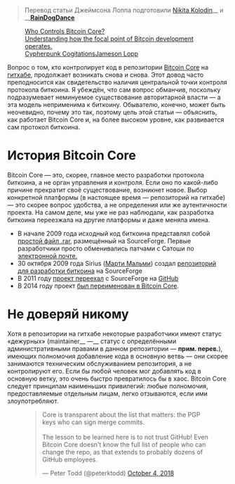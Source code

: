  >  Перевод статьи Джеймсона Лоппа подготовили <a href="https://medium.com/@nikitakolodin" rel="noopener">Nikita Kolodin</a>__ и __<a href="https://twitter.com/RainDogDance" rel="noopener ugc nofollow">__RainDogDance__</a>

<figure class="kg-card kg-bookmark-card"><a class="kg-bookmark-container" href="https://blog.lopp.net/who-controls-bitcoin-core-/"><div class="kg-bookmark-content"><div class="kg-bookmark-title">Who Controls Bitcoin Core?</div><div class="kg-bookmark-description">Understanding how the focal point of Bitcoin development operates.</div><div class="kg-bookmark-metadata"><img alt="" class="kg-bookmark-icon" src="https://blog.lopp.net/favicon.ico"/><span class="kg-bookmark-author">Cypherpunk Cogitations</span><span class="kg-bookmark-publisher">Jameson Lopp</span></div></div><div class="kg-bookmark-thumbnail"><img alt="" src="https://blog.lopp.net/content/images/downloaded_images/Who-Controls-Bitcoin-Core-/1-sAd4NmyP7LIdipEoRlw5pg.png"/></div></a></figure>

Вопрос о том, кто контролирует код в репозитории <a href="https://bitcoincore.org/" rel="noopener ugc nofollow">Bitcoin Core</a> на <a href="https://github.com/bitcoin/bitcoin" rel="noopener ugc nofollow">гитхабе</a>, продолжает возникать снова и снова. Этот довод часто преподносится как свидетельство наличия центральной точки контроля протокола биткоина. Я убеждён, что сам вопрос обманчив, поскольку подразумевает неминуемое существование авторитарной власти — а эта модель неприменима к биткоину. Обывателю, конечно, может быть неочевидно, почему это так, поэтому цель этой статьи — объяснить, как работает Bitcoin Core и, на более высоком уровне, как развивается сам протокол биткоина.

<h1 id="%D0%B8%D1%81%D1%82%D0%BE%D1%80%D0%B8%D1%8F-bitcoin-core"><strong>История Bitcoin Core</strong></h1>

Bitcoin Core — это, скорее, главное место разработки протокола биткоина, а не орган управления и контроля. Если оно по какой-либо причине прекратит своё существование, возникнет новое. Выбор конкретной платформы (в настоящее время — репозиторий на гитхабе) — это скорее вопрос удобства, а не определения или же аутентичности проекта. На самом деле, мы уже не раз наблюдали, как разработка биткоина переезжала на другие платформы и даже меняла имена.

*   В начале 2009 года исходный код биткоина представлял собой <a href="http://www.metzdowd.com/pipermail/cryptography/2009-January/014994.html" rel="noopener ugc nofollow">простой файл .rar</a>, размещённый на SourceForge. Первые разработчики просто обменивались патчами с Сатоши по <a href="https://online.wsj.com/public/resources/documents/finneynakamotoemails.pdf" rel="noopener ugc nofollow">электронной почте.</a>
*   30 октября 2009 года Sirius (<a href="https://medium.com/@mmalmi" rel="noopener">Марти Мальми</a>) создал <a href="https://sourceforge.net/p/bitcoin/code/1/" rel="noopener ugc nofollow">репозиторий для разработки биткоина</a> на SourceForge
*   В 2011 году <a href="https://sourceforge.net/p/bitcoin/code/252" rel="noopener ugc nofollow">проект переехал</a> с SourceForge на <a href="https://github.com/bitcoin/bitcoin/commit/ca40e581ebcdc85dba15c1e873f5e5aedda45b77" rel="noopener ugc nofollow">GitHub</a>
*   В 2014 году проект <a href="https://github.com/bitcoin/bitcoin/pull/3408" rel="noopener ugc nofollow">был переименован в Bitcoin Core</a>.

<h1 id="%D0%BD%D0%B5-%D0%B4%D0%BE%D0%B2%D0%B5%D1%80%D1%8F%D0%B9-%D0%BD%D0%B8%D0%BA%D0%BE%D0%BC%D1%83"><strong>Не доверяй никому</strong></h1>

Хотя в репозитории на гитхабе некоторые разработчики имеют статус «дежурных» (maintainer__ —__ статус с определёнными административными правами в данном репозитории — __прим. перев.__), имеющих полномочия добавление кода в основную ветвь — они скорее занимаются техническим обслуживанием репозитория, а не контролируют его. Если бы любой человек мог добавлять код в основную ветку, это очень быстро превратилось бы в хаос. Bitcoin Core следует принципам наименьших привилегий: любые полномочия, предоставляемые отдельным лицам, легко отзываются, если ими злоупотребляют.

<figure class="kg-card kg-embed-card kg-card-hascaption"><blockquote class="twitter-tweet"><p dir="ltr" lang="en">Core is transparent about the list that matters: the PGP keys who can sign merge commits.<br/><br/>The lesson to be learned here is to not trust GitHub! Even Bitcoin Core doesn't know the full list of people who can change the repo, as that extends to probably dozens of GitHub employees.</p>— Peter Todd (@peterktodd) <a href="https://twitter.com/peterktodd/status/1047854713029312512?ref_src=twsrc%5Etfw">October 4, 2018</a></blockquote>
</figure>
